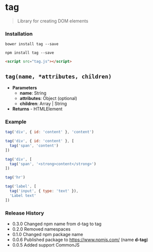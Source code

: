 # tag
> Library for creating DOM elements

### Installation
```shell
bower install tag --save
```

```shell
npm install tag --save
```

```html
<script src="tag.js"></script>
```
## `tag(name, *attributes, children)`
* **Parameters**
    - **name**: String  
    - **attributes**: Object (optional)
    - **children**: Array | String
*  **Returns** - HTMLElement

### Example

```js
tag('div', { id: 'content' }, 'content')

tag('div', { id: 'content' }, [
  tag('span', 'content')
])

tag('div', [
  tag('span', '<strong>content</strong>')
])

tag('hr')

tag('label', [
  tag('input', { type: 'text' }),
  'Label text'
])
```

### Release History
- 0.3.0 Changed npm name from d-tag to tag
- 0.2.0 Removed namespaces
- 0.1.0 Changed npm package name
- 0.0.6 Published package to https://www.npmjs.com/ (name **d-tag**)
- 0.0.5 Added support CommonJS
